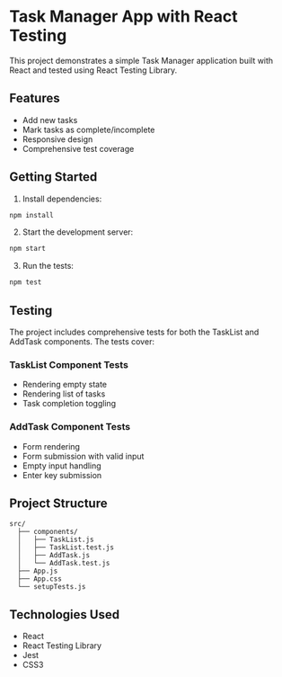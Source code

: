 # Task Manager App with React Testing

This project demonstrates a simple Task Manager application built with React and tested using React Testing Library.

## Features

- Add new tasks
- Mark tasks as complete/incomplete
- Responsive design
- Comprehensive test coverage

## Getting Started

1. Install dependencies:
```bash
npm install
```

2. Start the development server:
```bash
npm start
```

3. Run the tests:
```bash
npm test
```

## Testing

The project includes comprehensive tests for both the TaskList and AddTask components. The tests cover:

### TaskList Component Tests
- Rendering empty state
- Rendering list of tasks
- Task completion toggling

### AddTask Component Tests
- Form rendering
- Form submission with valid input
- Empty input handling
- Enter key submission

## Project Structure

```
src/
  ├── components/
  │   ├── TaskList.js
  │   ├── TaskList.test.js
  │   ├── AddTask.js
  │   └── AddTask.test.js
  ├── App.js
  ├── App.css
  └── setupTests.js
```

## Technologies Used

- React
- React Testing Library
- Jest
- CSS3 